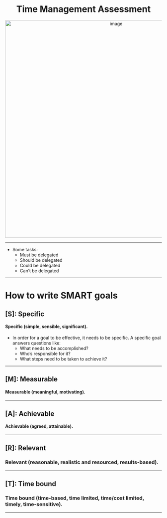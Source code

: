 <div align="center">
  
# Time Management Assessment

<img width="698" alt="image" src="https://user-images.githubusercontent.com/51442719/168650250-293419ad-321d-475b-82c9-74dee2a263cd.png">

</div>
  
---

- Some tasks:
  - Must be delegated
  - Should be delegated
  - Could be delegated
  - Can’t be delegated

---

# How to write SMART goals

## [S]: Specific
#### Specific (simple, sensible, significant).
- In order for a goal to be effective, it needs to be specific. A specific goal answers questions like:
  - What needs to be accomplished?
  - Who’s responsible for it?
  - What steps need to be taken to achieve it?

---

## [M]: Measurable
#### Measurable (meaningful, motivating).

---

## [A]: Achievable
#### Achievable (agreed, attainable).

---

## [R]: Relevant 
### Relevant (reasonable, realistic and resourced, results-based).

---

## [T]: Time bound
### Time bound (time-based, time limited, time/cost limited, timely, time-sensitive).

---

